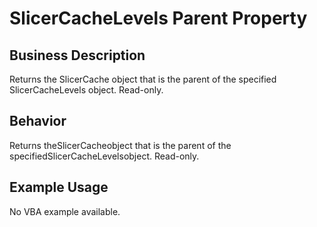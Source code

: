 # SlicerCacheLevels Parent Property

## Business Description
Returns the SlicerCache object that is the parent of the specified SlicerCacheLevels object. Read-only.

## Behavior
Returns theSlicerCacheobject that is the parent of the specifiedSlicerCacheLevelsobject. Read-only.

## Example Usage
No VBA example available.